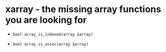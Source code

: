 xarray - the missing array functions you are looking for
========================================================


- `bool array_is_indexed(array $array)`

- `bool array_is_assoc(array $array)`
